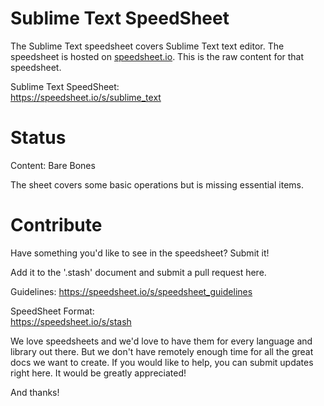 # Sublime Text SpeedSheet

The Sublime Text speedsheet covers Sublime Text text editor. The speedsheet is hosted on [speedsheet.io](https://speedsheet.io). This is the raw content for that speedsheet.

Sublime Text SpeedSheet:  
https://speedsheet.io/s/sublime_text


# Status

Content: Bare Bones

The sheet covers some basic operations but is missing essential items.


# Contribute

Have something you'd like to see in the speedsheet? Submit it!

Add it to the '.stash' document and submit a pull request here.

Guidelines:
https://speedsheet.io/s/speedsheet_guidelines

SpeedSheet Format:  
https://speedsheet.io/s/stash

We love speedsheets and we'd love to have them for every language and library out there. But we don't have remotely enough time for all the great docs we want to create. If you would like to help, you can submit updates right here. It would be greatly appreciated! 

And thanks!
